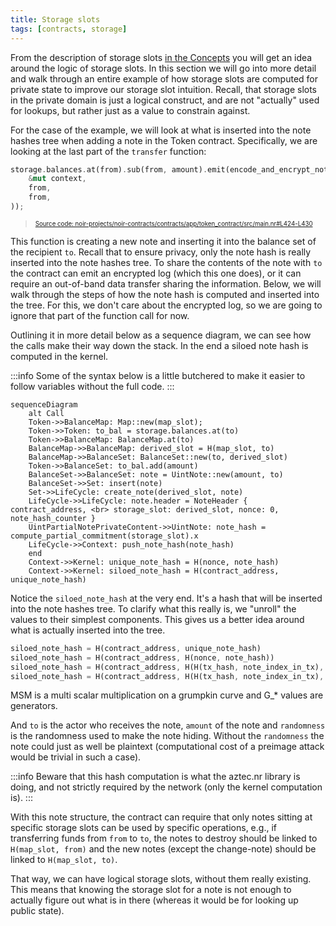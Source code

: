 ```yaml
---
title: Storage slots
tags: [contracts, storage]
---
```


From the description of storage slots [in the Concepts](../../../../../aztec/concepts/advanced/storage/storage_slots.md) you will get an idea around the logic of storage slots. In this section we will go into more detail and walk through an entire example of how storage slots are computed for private state to improve our storage slot intuition. Recall, that storage slots in the private domain is just a logical construct, and are not "actually" used for lookups, but rather just as a value to constrain against.

For the case of the example, we will look at what is inserted into the note hashes tree when adding a note in the Token contract. Specifically, we are looking at the last part of the `transfer` function:

```rust title="increase_private_balance" showLineNumbers 
storage.balances.at(from).sub(from, amount).emit(encode_and_encrypt_note(
    &mut context,
    from,
    from,
));
```
> <sup><sub><a href="https://github.com/AztecProtocol/aztec-packages/blob/v1.1.3/noir-projects/noir-contracts/contracts/app/token_contract/src/main.nr#L424-L430" target="_blank" rel="noopener noreferrer">Source code: noir-projects/noir-contracts/contracts/app/token_contract/src/main.nr#L424-L430</a></sub></sup>


This function is creating a new note and inserting it into the balance set of the recipient `to`. Recall that to ensure privacy, only the note hash is really inserted into the note hashes tree. To share the contents of the note with `to` the contract can emit an encrypted log (which this one does), or it can require an out-of-band data transfer sharing the information. Below, we will walk through the steps of how the note hash is computed and inserted into the tree. For this, we don't care about the encrypted log, so we are going to ignore that part of the function call for now.

Outlining it in more detail below as a sequence diagram, we can see how the calls make their way down the stack.
In the end a siloed note hash is computed in the kernel.

:::info
Some of the syntax below is a little butchered to make it easier to follow variables without the full code.
:::

```mermaid
sequenceDiagram
    alt Call
    Token->>BalanceMap: Map::new(map_slot);
    Token->>Token: to_bal = storage.balances.at(to)
    Token->>BalanceMap: BalanceMap.at(to)
    BalanceMap->>BalanceMap: derived_slot = H(map_slot, to)
    BalanceMap->>BalanceSet: BalanceSet::new(to, derived_slot)
    Token->>BalanceSet: to_bal.add(amount)
    BalanceSet->>BalanceSet: note = UintNote::new(amount, to)
    BalanceSet->>Set: insert(note)
    Set->>LifeCycle: create_note(derived_slot, note)
    LifeCycle->>LifeCycle: note.header = NoteHeader { contract_address, <br> storage_slot: derived_slot, nonce: 0, note_hash_counter }
    UintPartialNotePrivateContent->>UintNote: note_hash = compute_partial_commitment(storage_slot).x
    LifeCycle->>Context: push_note_hash(note_hash)
    end
    Context->>Kernel: unique_note_hash = H(nonce, note_hash)
    Context->>Kernel: siloed_note_hash = H(contract_address, unique_note_hash)
```

Notice the `siloed_note_hash` at the very end. It's a hash that will be inserted into the note hashes tree. To clarify what this really is, we "unroll" the values to their simplest components. This gives us a better idea around what is actually inserted into the tree.

```rust
siloed_note_hash = H(contract_address, unique_note_hash)
siloed_note_hash = H(contract_address, H(nonce, note_hash))
siloed_note_hash = H(contract_address, H(H(tx_hash, note_index_in_tx), note_hash))
siloed_note_hash = H(contract_address, H(H(tx_hash, note_index_in_tx), MSM([G_amt, G_to, G_rand, G_slot], [amount, to, randomness, derived_slot]).x))
```

MSM is a multi scalar multiplication on a grumpkin curve and G_* values are generators.

And `to` is the actor who receives the note, `amount` of the note and `randomness` is the randomness used to make the note hiding. Without the `randomness` the note could just as well be plaintext (computational cost of a preimage attack would be trivial in such a case).

:::info
Beware that this hash computation is what the aztec.nr library is doing, and not strictly required by the network (only the kernel computation is).
:::

With this note structure, the contract can require that only notes sitting at specific storage slots can be used by specific operations, e.g., if transferring funds from `from` to `to`, the notes to destroy should be linked to `H(map_slot, from)` and the new notes (except the change-note) should be linked to `H(map_slot, to)`.

That way, we can have logical storage slots, without them really existing. This means that knowing the storage slot for a note is not enough to actually figure out what is in there (whereas it would be for looking up public state).

